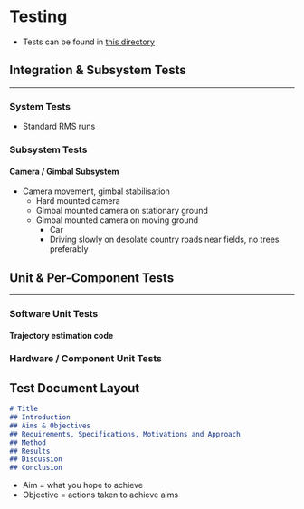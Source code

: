 # Testing

- Tests can be found in [this directory](../Tests/)

## Integration & Subsystem Tests

---

### System Tests

- Standard RMS runs

### Subsystem Tests

#### Camera / Gimbal Subsystem

- Camera movement, gimbal stabilisation
  - Hard mounted camera
  - Gimbal mounted camera on stationary ground
  - Gimbal mounted camera on moving ground
    - Car
    - Driving slowly on desolate country roads near fields, no trees preferably

## Unit & Per-Component Tests

---

### Software Unit Tests

#### Trajectory estimation code

### Hardware / Component Unit Tests

## Test Document Layout

```markdown
# Title
## Introduction
## Aims & Objectives
## Requirements, Specifications, Motivations and Approach
## Method
## Results
## Discussion
## Conclusion
```

- Aim = what you hope to achieve
- Objective = actions taken to achieve aims
